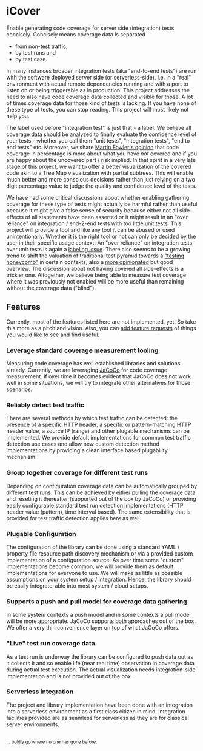 # iCover
Enable generating code coverage for server side (integration) tests concisely. Concisely means coverage data is separated
* from non-test traffic,
* by test runs and
* by test case.

In many instances broader integration tests (aka "end-to-end tests") are run with the software deployed server side (or serverless-side), i.e. in a "real" environment with actual remote dependencies running and with a port to listen on or being triggerable as in production. This project addresses the need to also have code coverage data collected and visible for those. A lot of times coverage data for those kind of tests is lacking. If you have none of these type of tests, you can stop reading. This project will most likely not help you.

The label used before "integration test" is just that - a label. We believe all coverage data should be analyzed to finally evaluate the confidence level of your tests - whether you call them "unit tests", "integration tests", "end to end tests" etc. Moreover, we share [Martin Fowler's opinion](https://martinfowler.com/bliki/TestCoverage.html) that code coverage in percentage is more about what you have _not_ covered and if you are happy about the uncovered part / risk implied. In that spirit in a very late stage of this project, we want to offer a better visualization of the covered code akin to a Tree Map visualization with partial subtrees. This will enable much better and more conscious decisions rather than just relying on a two digit percentage value to judge the quality and confidence level of the tests.

We have had some critical discussions about whether enabling gathering coverage for these type of tests might actually be harmful rather than useful because it might give a false sense of security because either not all side-effects of all statements have been asserted or it might result in an "over reliance" on integration / end-2-end tests with too little unit tests. This project will provide a tool and like any tool it can be abused or used unintentionally. Whether it is the right tool or not can only be decided by the user in their specific usage context. An "over reliance" on integration tests over unit tests is again a [labeling issue](https://martinfowler.com/bliki/IntegrationTest.html). There also seems to be a growing trend to shift the valuation of traditional test pyramid towards a ["testing honeycomb"](https://engineering.atspotify.com/2018/01/11/testing-of-microservices/) in certain contexts, also a [more opinionated](https://medium.com/@mateuszroth/why-the-test-pyramid-is-a-bullshit-guide-to-testing-towards-modern-frontend-and-backend-apps-4246e89b87bd) but good overview. The discussion about not having covered all side-effects is a trickier one. Altogether, we believe being able to measure test coverage where it was previously not enabled will be more useful than remaining without the coverage data ("blind"). 

## Features
Currently, most of the features listed here are not implemented, yet. So take this more as a pitch and vision. Also, you can [add feature requests](https://github.com/jordanMatrix/iCover/issues/new/choose) of things you would like to see and find useful.

### Leverage standard coverage measurement tooling
Measuring code coverage has well established libraries and solutions already. Currently, we are leveraging [JaCoCo](https://www.jacoco.org/jacoco/) for code coverage measurement. If over time it becomes evident that JaCoCo does not work well in some situations, we will try to integrate other alternatives for those scenarios.

### Reliably detect test traffic
There are several methods by which test traffic can be detected: the presence of a specific HTTP header, a specific or pattern-matching HTTP header value, a source IP (range) and other plugable mechanisms can be implemented. We provide default implementations for common test traffic detection use cases and allow new custom detection method implementations by providing a clean interface based plugability mechanism.

### Group together coverage for different test runs
Depending on configuration coverage data can be automatically grouped by different test runs. This can be achieved by either pulling the coverage data and reseting it thereafter (supported out of the box by JaCoCo) or providing easily configurable standard test run detection implementations (HTTP header value (pattern), time interval based). The same extensibility that is provided for test traffic detection applies here as well.

### Plugable Configuration
The configuration of the library can be done using a standard YAML / property file resource path discovery mechanism or via a provided custom implementation of a configuration source. As over time some "custom" implementations become common, we will provide them as default implementations for everyone to use. We will make as little as possible assumptions on your system setup / integration. Hence, the library should be easily integrate-able into most system / cloud setups.

### Supports a push and pull model for coverage data gathering
In some system contexts a push model and in some contexts a pull model will be more appropriate. JaCoCo supports both approaches out of the box. We offer a very thin convenience layer on top of what JaCoCo offers.

### "Live" test run coverage data
As a test run is underway the library can be configured to push data out as it collects it and so enable life (near real time) observation in coverage data during actual test execution. The actual visualization needs integration-side implementation and is not provided out of the box.

### Serverless integration
The project and library implementation have been done with an integration into a serverless environment as a first class citizen in mind. Integration facilities provided are as seamless for serverless as they are for classical server environments.

<!---
## Main challenges and how we solved them
Here we briefly introduce what the main challenges are / were in realizing the above goal and how we solved them. This section is work in progress and will be updated over time with progress.


### Detect test traffic
* How? Request ID, some other header / content?
* Source IP filtering?
* Make mechanism pluggable / extensible to allow providing an own impl

### Reset and group together coverage for different test runs
* When is a test run finished?? Hard to say automagically…
* Per test case / suite coverage resolution

### Produce coverage results for on-going test runs

### Submit coverage data
* Where? How?

### Serverless?
* All of the above how?

### Make configuration pluggable
* supplied implementations: simple file based, some Spring-repo-based
-->
<br/>
<sub>... boldly go where no one has gone before.</sub>
